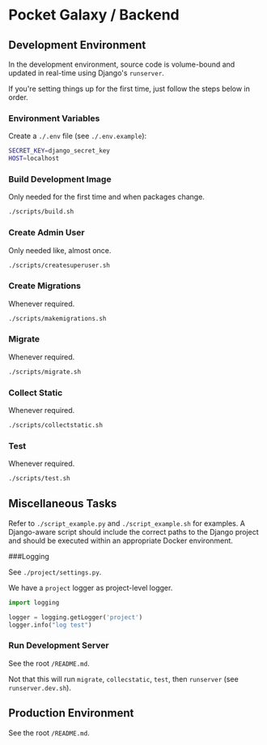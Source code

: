 # Pocket Galaxy / Backend

## Development Environment

In the development environment, source code is volume-bound and updated in real-time using Django's `runserver`.

If you're setting things up for the first time, just follow the steps below in order.

### Environment Variables

Create a `./.env` file (see `./.env.example`):

```bash
SECRET_KEY=django_secret_key
HOST=localhost
```

### Build Development Image

Only needed for the first time and when packages change.

```bash
./scripts/build.sh
```

### Create Admin User

Only needed like, almost once.

```bash
./scripts/createsuperuser.sh
```

### Create Migrations

Whenever required.

```bash
./scripts/makemigrations.sh
```

### Migrate

Whenever required.

```bash
./scripts/migrate.sh
```

### Collect Static

Whenever required.

```bash
./scripts/collectstatic.sh
```

### Test

Whenever required.

```bash
./scripts/test.sh
```

## Miscellaneous Tasks

Refer to `./script_example.py` and `./script_example.sh` for examples.
A Django-aware script should include the correct paths to the Django project and should be executed within an appropriate Docker environment.

###Logging

See `./project/settings.py`.

We have a `project` logger as project-level logger.

```python
import logging

logger = logging.getLogger('project')
logger.info("log test")
```

### Run Development Server

See the root `/README.md`.

Not that this will run `migrate`, `collecstatic`, `test`, then `runserver` (see `runserver.dev.sh`).

## Production Environment

See the root `/README.md`.
